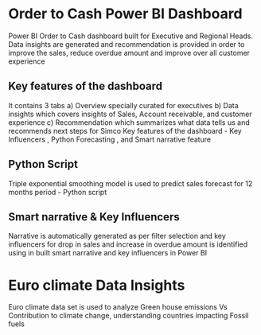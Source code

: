 # Order to Cash Power BI Dashboard
Power BI Order to Cash dashboard built for Executive and Regional Heads. Data insights are generated and recommendation is provided in order to improve the sales, 
reduce overdue amount and improve over all customer experience 

## Key features of the dashboard
It contains 3 tabs 
a) Overview specially curated for executives 
b) Data insights which covers insights of Sales, Account receivable, and customer experience 
c) Recommendation which summarizes what data tells us and recommends next steps for Simco
Key features of the dashboard - Key Influencers , Python Forecasting , and Smart narrative feature

## Python Script 
Triple exponential smoothing model is used to predict sales forecast for 12 months period - Python script 

## Smart narrative & Key Influencers
Narrative is automatically generated as per filter selection and key influencers for drop in sales and increase in overdue amount is identified using in built smart narrative and key influencers in Power BI

# Euro climate Data Insights
Euro climate data set is used to analyze Green house emissions Vs Contribution to climate change, understanding countries impacting Fossil fuels
